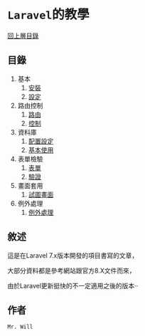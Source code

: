 # `Laravel`的教學

[回上層目錄](../README.md)

## 目錄
01. 基本
    01. [安裝](01_基本/01_安裝.md)
    02. [設定](01_基本/02_設定.md)
02. 路由控制
    01. [路由](02_路由控制/01_路由.md)
    02. [控制](02_路由控制/02_控制.md)
03. 資料庫
    01. [配置設定](03_資料庫/01_配置設定.md)
    02. [基本使用](03_資料庫/02基本使用.md)
04. 表單檢驗
    01. [表單](04_表單驗證/01_表單.md)
    02. [驗證](04_表單驗證/02_檢驗.md)
05. 畫面套用
    01. [試圖畫面](05_畫面套用/01_試圖使用.md)
06. 例外處理
    01. [例外處理](06_例外處理/01_例外處理.md)

## 敘述
這是在Laravel 7.x版本開發的項目書寫的文章，

大部分資料都是參考網站跟官方8.X文件而來，

由於Laravel更新挺快的不一定適用之後的版本‧‧

## 作者
`Mr. Will`
